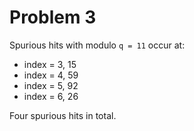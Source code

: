 # Problem 3

Spurious hits with modulo `q = 11` occur at:

- index = 3, 15
- index = 4, 59
- index = 5, 92
- index = 6, 26

Four spurious hits in total.
